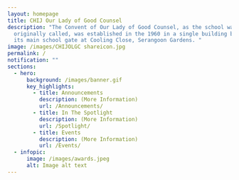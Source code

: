 ```yaml
---
layout: homepage
title: CHIJ Our Lady of Good Counsel
description: "The Convent of Our Lady of Good Counsel, as the school was
  originally called, was established in the 1960 in a single building block with
  its main school gate at Cooling Close, Serangoon Gardens. "
image: /images/CHIJOLGC shareicon.jpg
permalink: /
notification: ""
sections:
  - hero:
      background: /images/banner.gif
      key_highlights:
        - title: Announcements
          description: (More Information)
          url: /Announcements/
        - title: In The Spotlight
          description: (More Information)
          url: /Spotlight/
        - title: Events
          description: (More Information)
          url: /Events/
  - infopic:
      image: /images/awards.jpeg
      alt: Image alt text
---
```


